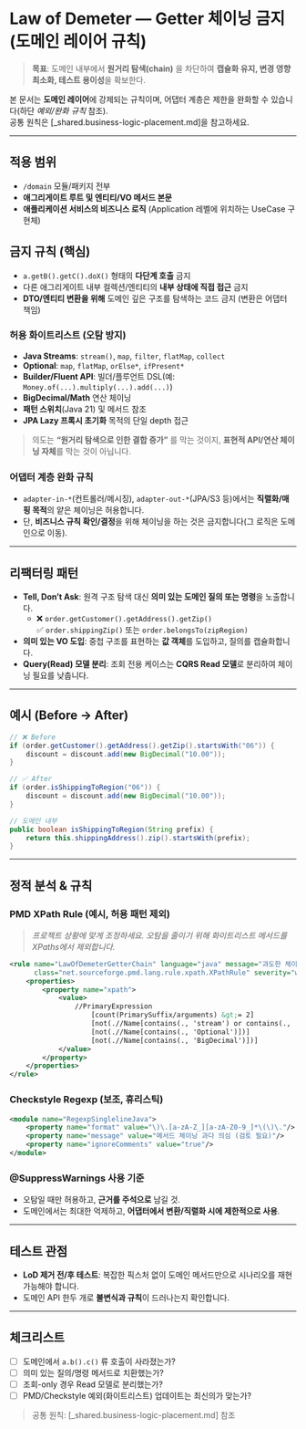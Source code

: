 # Law of Demeter — Getter 체이닝 금지 (도메인 레이어 규칙)

> **목표**: 도메인 내부에서 **원거리 탐색(chain)** 을 차단하여 **캡슐화 유지, 변경 영향 최소화, 테스트 용이성**을 확보한다.

본 문서는 **도메인 레이어**에 강제되는 규칙이며, 어댑터 계층은 제한을 완화할 수 있습니다(하단 *예외/완화 규칙* 참조).  
공통 원칙은 [_shared.business-logic-placement.md]을 참고하세요.

---

## 적용 범위
- `/domain` 모듈/패키지 전부
- **애그리게이트 루트 및 엔티티/VO 메서드 본문**
- **애플리케이션 서비스의 비즈니스 로직** (Application 레벨에 위치하는 UseCase 구현체)

## 금지 규칙 (핵심)
- `a.getB().getC().doX()` 형태의 **다단계 호출** 금지
- 다른 애그리게이트 내부 컬렉션/엔티티의 **내부 상태에 직접 접근** 금지
- **DTO/엔티티 변환을 위해** 도메인 깊은 구조를 탐색하는 코드 금지 (변환은 어댑터 책임)

### 허용 화이트리스트 (오탐 방지)
- **Java Streams**: `stream()`, `map`, `filter`, `flatMap`, `collect`
- **Optional**: `map`, `flatMap`, `orElse*`, `ifPresent*`
- **Builder/Fluent API**: 빌더/플루언트 DSL(예: `Money.of(...).multiply(...).add(...)`)
- **BigDecimal/Math** 연산 체이닝
- **패턴 스위치**(Java 21) 및 메서드 참조
- **JPA Lazy 프록시 초기화** 목적의 단일 depth 접근

> 의도는 **“원거리 탐색으로 인한 결합 증가”** 를 막는 것이지, **표현적 API/연산 체이닝 자체**를 막는 것이 아닙니다.

### 어댑터 계층 완화 규칙
- `adapter-in-*`(컨트롤러/메시징), `adapter-out-*`(JPA/S3 등)에서는 **직렬화/매핑 목적**의 얕은 체이닝은 허용합니다.
- 단, **비즈니스 규칙 확인/결정**을 위해 체이닝을 하는 것은 금지합니다(그 로직은 도메인으로 이동).

---

## 리팩터링 패턴
- **Tell, Don’t Ask**: 원격 구조 탐색 대신 **의미 있는 도메인 질의 또는 명령**을 노출합니다.
  - ❌ `order.getCustomer().getAddress().getZip()`  
    ✅ `order.shippingZip()` 또는 `order.belongsTo(zipRegion)`
- **의미 있는 VO 도입**: 중첩 구조를 표현하는 **값 객체**를 도입하고, 질의를 캡슐화합니다.
- **Query(Read) 모델 분리**: 조회 전용 케이스는 **CQRS Read 모델**로 분리하여 체이닝 필요를 낮춥니다.

---

## 예시 (Before → After)

```java
// ❌ Before
if (order.getCustomer().getAddress().getZip().startsWith("06")) {
    discount = discount.add(new BigDecimal("10.00"));
}

// ✅ After
if (order.isShippingToRegion("06")) {
    discount = discount.add(new BigDecimal("10.00"));
}

// 도메인 내부
public boolean isShippingToRegion(String prefix) {
    return this.shippingAddress().zip().startsWith(prefix);
}
```

---

## 정적 분석 & 규칙

### PMD XPath Rule (예시, 허용 패턴 제외)
> *프로젝트 상황에 맞게 조정하세요. 오탐을 줄이기 위해 화이트리스트 메서드를 XPaths에서 제외합니다.*

```xml
<rule name="LawOfDemeterGetterChain" language="java" message="과도한 체이닝 금지 (LoD)"
      class="net.sourceforge.pmd.lang.rule.xpath.XPathRule" severity="warn">
    <properties>
        <property name="xpath">
            <value>
                //PrimaryExpression
                    [count(PrimarySuffix/arguments) &gt;= 2]
                    [not(.//Name[contains(., 'stream') or contains(., 'map') or contains(., 'flatMap') or contains(., 'filter') or contains(., 'collect')])]
                    [not(.//Name[contains(., 'Optional')])]
                    [not(.//Name[contains(., 'BigDecimal')])]
            </value>
        </property>
    </properties>
</rule>
```

### Checkstyle Regexp (보조, 휴리스틱)
```xml
<module name="RegexpSinglelineJava">
    <property name="format" value="\)\.[a-zA-Z_][a-zA-Z0-9_]*\(\)\."/>
    <property name="message" value="메서드 체이닝 과다 의심 (검토 필요)"/>
    <property name="ignoreComments" value="true"/>
</module>
```

### @SuppressWarnings 사용 기준
- 오탐일 때만 허용하고, **근거를 주석으로** 남길 것.
- 도메인에서는 최대한 억제하고, **어댑터에서 변환/직렬화 시에 제한적으로 사용**.

---

## 테스트 관점
- **LoD 제거 전/후 테스트**: 복잡한 픽스처 없이 도메인 메서드만으로 시나리오를 재현 가능해야 합니다.
- 도메인 API 한두 개로 **불변식과 규칙**이 드러나는지 확인합니다.

---

## 체크리스트
- [ ] 도메인에서 `a.b().c()` 류 호출이 사라졌는가?
- [ ] 의미 있는 질의/명령 메서드로 치환했는가?
- [ ] 조회-only 경우 Read 모델로 분리했는가?
- [ ] PMD/Checkstyle 예외(화이트리스트) 업데이트는 최신의가 맞는가?

> 공통 원칙: [_shared.business-logic-placement.md] 참조